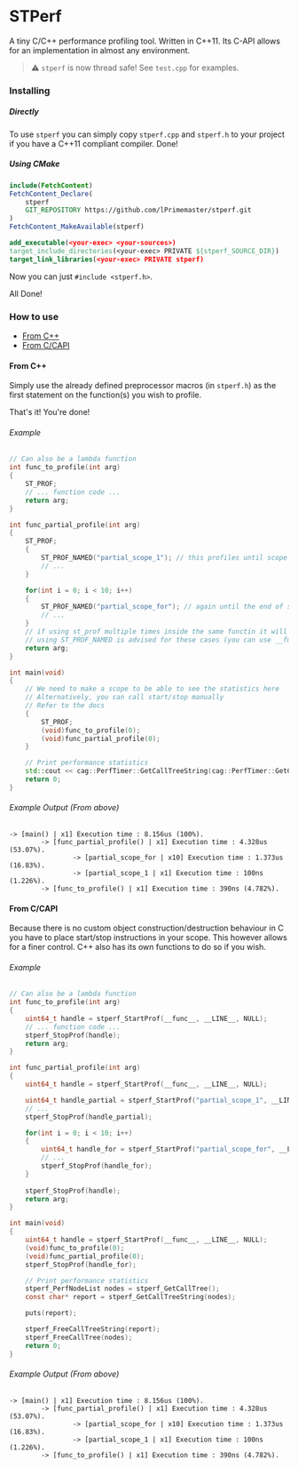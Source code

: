# STPerf
A tiny C/C++ performance profiling tool. Written in C++11. Its C-API allows for an implementation in almost any environment.

> :warning: `stperf` is now thread safe! See `test.cpp` for examples.

### Installing
##### Directly
To use `stperf` you can simply copy `stperf.cpp` and `stperf.h` to your project if you have a C++11 compliant compiler. Done!

##### Using CMake
```CMake
include(FetchContent)
FetchContent_Declare(
    stperf
    GIT_REPOSITORY https://github.com/lPrimemaster/stperf.git
)
FetchContent_MakeAvailable(stperf)

add_executable(<your-exec> <your-sources>)
target_include_directories(<your-exec> PRIVATE ${stperf_SOURCE_DIR})
target_link_libraries(<your-exec> PRIVATE stperf)
```
Now you can just `#include <stperf.h>`.

All Done!
### How to use
- [From C++](#from-c)
- [From C/CAPI](#from-ccapi)
#### From C++
Simply use the already defined preprocessor macros (in `stperf.h`) as the first statement on the function(s) you wish to profile.

That's it! You're done!
###### Example
```cpp
// Can also be a lambda function
int func_to_profile(int arg)
{
    ST_PROF;
    // ... function code ...
    return arg;
}

int func_partial_profile(int arg)
{
    ST_PROF;
    {
        ST_PROF_NAMED("partial_scope_1"); // this profiles until scope end
        // ...
    }

    for(int i = 0; i < 10; i++)
    {
        ST_PROF_NAMED("partial_scope_for"); // again until the end of scope
        // ...
    }
    // if using st_prof multiple times inside the same functin it will have the same name
    // using ST_PROF_NAMED is advised for these cases (you can use __func__ for more specific names eg.)
    return arg;
}

int main(void)
{
    // We need to make a scope to be able to see the statistics here
    // Alternatively, you can call start/stop manually
    // Refer to the docs
    {
        ST_PROF;
        (void)func_to_profile(0);
        (void)func_partial_profile(0);
    }

    // Print performance statistics
    std::cout << cag::PerfTimer::GetCallTreeString(cag::PerfTimer::GetCallTree()) << std::endl;
    return 0;
}
```
###### Example Output (From above)

```
-> [main() | x1] Execution time : 8.156us (100%).
        -> [func_partial_profile() | x1] Execution time : 4.328us (53.07%).
                -> [partial_scope_for | x10] Execution time : 1.373us (16.83%).
                -> [partial_scope_1 | x1] Execution time : 100ns (1.226%).
        -> [func_to_profile() | x1] Execution time : 390ns (4.782%).
```

#### From C/CAPI
Because there is no custom object construction/destruction behaviour in C you have to place start/stop instructions in your scope.
This however allows for a finer control. C++ also has its own functions to do so if you wish.
###### Example
```c
// Can also be a lambda function
int func_to_profile(int arg)
{
    uint64_t handle = stperf_StartProf(__func__, __LINE__, NULL);
    // ... function code ...
    stperf_StopProf(handle);
    return arg;
}

int func_partial_profile(int arg)
{
    uint64_t handle = stperf_StartProf(__func__, __LINE__, NULL);

    uint64_t handle_partial = stperf_StartProf("partial_scope_1", __LINE__, NULL);
    // ...
    stperf_StopProf(handle_partial);

    for(int i = 0; i < 10; i++)
    {
        uint64_t handle_for = stperf_StartProf("partial_scope_for", __LINE__, NULL); 
        // ...
        stperf_StopProf(handle_for);
    }
    
    stperf_StopProf(handle);
    return arg;
}

int main(void)
{
    uint64_t handle = stperf_StartProf(__func__, __LINE__, NULL);
    (void)func_to_profile(0);
    (void)func_partial_profile(0);
    stperf_StopProf(handle_for);

    // Print performance statistics
    stperf_PerfNodeList nodes = stperf_GetCallTree();
    const char* report = stperf_GetCallTreeString(nodes);

    puts(report); 

    stperf_FreeCallTreeString(report);
    stperf_FreeCallTree(nodes);
    return 0;
}
```
###### Example Output (From above)

```
-> [main() | x1] Execution time : 8.156us (100%).
        -> [func_partial_profile() | x1] Execution time : 4.328us (53.07%).
                -> [partial_scope_for | x10] Execution time : 1.373us (16.83%).
                -> [partial_scope_1 | x1] Execution time : 100ns (1.226%).
        -> [func_to_profile() | x1] Execution time : 390ns (4.782%).
```

